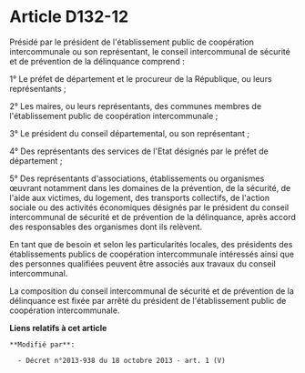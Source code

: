 # Article D132-12

Présidé par le président de l'établissement public de coopération intercommunale ou son représentant, le conseil
intercommunal de sécurité et de prévention de la délinquance comprend :

1° Le préfet de département et le procureur de la République, ou leurs représentants ;

2° Les maires, ou leurs représentants, des communes membres de l'établissement public de coopération intercommunale ;

3° Le président du conseil départemental, ou son représentant ;

4° Des représentants des services de l'Etat désignés par le préfet de département ;

5° Des représentants d'associations, établissements ou organismes œuvrant notamment dans les domaines de la prévention, de la
sécurité, de l'aide aux victimes, du logement, des transports collectifs, de l'action sociale ou des activités économiques
désignés par le président du conseil intercommunal de sécurité et de prévention de la délinquance, après accord des
responsables des organismes dont ils relèvent.

En tant que de besoin et selon les particularités locales, des présidents des établissements publics de coopération
intercommunale intéressés ainsi que des personnes qualifiées peuvent être associés aux travaux du conseil intercommunal.

La composition du conseil intercommunal de sécurité et de prévention de la délinquance est fixée par arrêté du président de
l'établissement public de coopération intercommunale.

**Liens relatifs à cet article**

	**Modifié par**:

	  - Décret n°2013-938 du 18 octobre 2013 - art. 1 (V)
